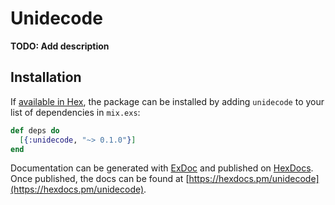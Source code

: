 # Unidecode

**TODO: Add description**

## Installation

If [available in Hex](https://hex.pm/docs/publish), the package can be installed
by adding `unidecode` to your list of dependencies in `mix.exs`:

```elixir
def deps do
  [{:unidecode, "~> 0.1.0"}]
end
```

Documentation can be generated with [ExDoc](https://github.com/elixir-lang/ex_doc)
and published on [HexDocs](https://hexdocs.pm). Once published, the docs can
be found at [https://hexdocs.pm/unidecode](https://hexdocs.pm/unidecode).

